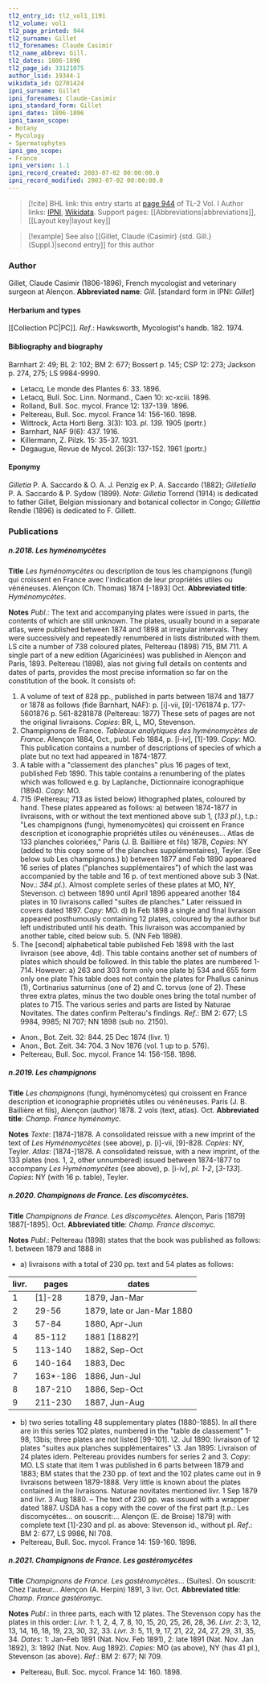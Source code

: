 ```yaml
---
tl2_entry_id: tl2_vol1_1191
tl2_volume: vol1
tl2_page_printed: 944
tl2_surname: Gillet
tl2_forenames: Claude Casimir
tl2_name_abbrev: Gill.
tl2_dates: 1806-1896
tl2_page_id: 33121075
author_lsid: 19344-1
wikidata_id: Q2701424
ipni_surname: Gillet
ipni_forenames: Claude-Casimir
ipni_standard_form: Gillet
ipni_dates: 1806-1896
ipni_taxon_scope: 
- Botany
- Mycology
- Spermatophytes
ipni_geo_scope: 
- France
ipni_version: 1.1
ipni_record_created: 2003-07-02 00:00:00.0
ipni_record_modified: 2003-07-02 00:00:00.0
---
```


> [!cite] BHL link: this entry starts at [page 944](https://www.biodiversitylibrary.org/page/33121075) of TL-2 Vol. I
> Author links: [IPNI](https://www.ipni.org/a/19344-1), [Wikidata](https://www.wikidata.org/wiki/Q2701424). Support pages: [[Abbreviations|abbreviations]], [[Layout key|layout key]]

> [!example] See also [[Gillet, Claude (Casimir) {std. Gill.} (Suppl.)|second entry]] for this author

### Author

Gillet, Claude Casimir (1806-1896), French mycologist and veterinary surgeon at Alençon. 
**Abbreviated name**: *Gill.* \[standard form in IPNI: *Gillet*\]

#### Herbarium and types

[[Collection PC|PC]].
*Ref*.: Hawksworth, Mycologist's handb. 182. 1974.

#### Bibliography and biography

Barnhart 2: 49; BL 2: 102; BM 2: 677; Bossert p. 145; CSP 12: 273; Jackson p. 274, 275; LS 9984-9990.
- Letacq, Le monde des Plantes 6: 33. 1896.
- Letacq, Bull. Soc. Linn. Normand., Caen 10: xc-xciii. 1896.
- Rolland, Bull. Soc. mycol. France 12: 137-139. 1896.
- Peltereau, Bull. Soc. mycol. France 14: 156-160. 1898.
- Wittrock, Acta Horti Berg. 3(3): 103. *pl. 139.* 1905 (portr.)
- Barnhart, NAF 9(6): 437. 1916.
- Killermann, Z. Pilzk. 15: 35-37. 1931.
- Degaugue, Revue de Mycol. 26(3): 137-152. 1961 (portr.)

#### Eponymy

*Gilletia* P. A. Saccardo & O. A. J. Penzig ex P. A. Saccardo (1882); *Gilletiella* P. A. Saccardo & P. Sydow (1899).
*Note*: *Gilletia* Torrend (1914) is dedicated to father Gillet, Belgian missionary and botanical collector in Congo; *Gillettia* Rendle (1896) is dedicated to F. Gillett.

### Publications

##### n.2018. Les hyménomycètes

**Title**
*Les hyménomycètes* ou description de tous les champignons (fungi) qui croissent en France avec l'indication de leur propriétés utiles ou vénéneuses. Alençon (Ch. Thomas) 1874 \[-1893\] Oct.
**Abbreviated title**: *Hyménomycètes*.

**Notes**
*Publ*.: The text and accompanying plates were issued in parts, the contents of which are still unknown.
The plates, usually bound in a separate atlas, were published between 1874 and 1898 at irregular intervals. They were successively and repeatedly renumbered in lists distributed with them. LS cite a number of 738 coloured plates, Peltereau (1898) 715, BM 711.
A single part of a new edition (Agaricinées) was published in Alençon and Paris, 1893. Peltereau (1898), alas not giving full details on contents and dates of parts, provides the most precise information so far on the constitution of the book. It consists of:
1. A volume of text of 828 pp., published in parts between 1874 and 1877 or 1878 as follows (fide Barnhart, NAF):
p. \[i\]-vii, \[9\]-1761874
p. 177-5601876
p. 561-8281878 (Peltereau: 1877)
These sets of pages are not the original livraisons. *Copies*: BR, L, MO, Stevenson.
2. Champignons de France. *Tableaux analytiques des hyménomycètes de France*. Alençon 1884, Oct., publ. Feb 1884, p. \[i-iv\], \[1\]-199. *Copy*: MO. This publication contains a number of descriptions of species of which a plate but no text had appeared in 1874-1877.
3. A table with a "classement des planches" plus 16 pages of text, published Feb 1890. This table contains a renumbering of the plates which was followed e.g. by Laplanche, Dictionnaire iconographique (1894). *Copy*: MO.
4. 715 (Peltereau; 713 as listed below) lithographed plates, coloured by hand. These plates appeared as follows:
a) between 1874-1877 in livraisons, with or without the text mentioned above sub 1, (*133 pl.*), t.p.: "Les champignons (fungi, hymenomycètes) qui croissent en France description et iconographie propriétés utiles ou vénéneuses... Atlas de 133 planches coloriées," Paris (J. B. Baillière et fils) 1878, *Copies*: NY (added to this copy some of the planches supplémentaires), Teyler. (See below sub Les champignons.)
b) between 1877 and Feb 1890 appeared 16 series of plates ("planches supplémentaires") of which the last was accompanied by the table and 16 p. of text mentioned above sub 3 (Nat. Nov.: *384 pl.*). Almost complete series of these plates at MO, NY, Stevenson.
c) between 1890 until April 1896 appeared another 184 plates in 10 livraisons called "suites de planches." Later reissued in covers dated 1897. *Copy*: MO. d) In Feb 1898 a single and final livraison appeared posthumously containing 12 plates, coloured by the author but left undistributed until his death. This livraison was accompanied by another table, cited below sub. 5. (NN Feb 1898).
5. The \[second\] alphabetical table published Feb 1898 with the last livraison (see above, 4d). This table contains another set of numbers of plates which should be followed. In this table the plates are numbered 1-714. However:
a) 263 and 303 form only one plate
b) 534 and 655 form only one plate
This table does not contain the plates for Phallus caninus (1), Cortinarius saturninus (one of 2) and C. torvus (one of 2). These three extra plates, minus the two double ones bring the total number of plates to 715.
The various series and parts are listed by Naturae Novitates. The dates confirm Pelterau's findings.
*Ref*.: BM 2: 677; LS 9984, 9985; NI 707; NN 1898 (sub no. 2150).
- Anon., Bot. Zeit. 32: 844. 25 Dec 1874 (livr. 1)
- Anon., Bot. Zeit. 34: 704. 3 Nov 1876 (vol. 1 up to p. 576).
- Peltereau, Bull. Soc. mycol. France 14: 156-158. 1898.

##### n.2019. Les champignons

**Title**
*Les champignons* (fungi, hyménomycètes) qui croissent en France description et iconographie propriétés utiles ou vénéneuses. Paris (J. B. Baillière et fils), Alençon (author) 1878. 2 vols (text, atlas). Oct.
**Abbreviated title**: *Champ. France hyménomyc.*

**Notes**
*Texte*: \[1874-\]1878. A consolidated reissue with a new imprint of the text of *Les Hyménomycètes* (see above), p. \[i\]-vii, \[9\]-828. *Copies*: NY, Teyler.
*Atlas*: \[1874-\]1878. A consolidated reissue, with a new imprint, of the 133 plates (nos. 1, 2, other unnumbered) issued between 1874-1877 to accompany *Les Hyménomycètes* (see above), p. \[i-iv\], *pl. 1-2*, \[*3-133*\]. *Copies*: NY (with 16 p. table), Teyler.

##### n.2020. Champignons de France. Les discomycètes.

**Title**
*Champignons de France. Les discomycètes.* Alençon, Paris \[1879\] 1887\[-1895\]. Oct.
**Abbreviated title**: *Champ. France discomyc.*

**Notes**
*Publ*.: Peltereau (1898) states that the book was published as follows: 1. between 1879 and 1888 in
- a) livraisons with a total of 230 pp. text and 54 plates as follows:

|livr.	|pages	|dates|
|---	|---	|---	|
|1	|\[1\]-28	|1879, Jan-Mar|
|2	|29-56	|1879, late or Jan-Mar 1880|
|3	|57-84	|1880, Apr-Jun|
|4	|85-112	|1881 \[1882?\]|
|5	|113-140	|1882, Sep-Oct|
|6	|140-164	|1883, Dec|
|7	|163\*-186	|1886, Jun-Jul|
|8	|187-210	|1886, Sep-Oct|
|9	|211-230	|1887, Jun-Aug|

- b) two series totalling 48 supplementary plates (1880-1885). In all there are in this series 102 plates, numbered in the "table de classement" 1-98, 13bis; three plates are not listed \[99-101\].
\2. Jul 1890: livraison of 12 plates "suites aux planches supplémentaires"
\3. Jan 1895: Livraison of 24 plates idem.
Peltereau provides numbers for series 2 and 3. *Copy*: MO.
LS state that item 1 was published in 6 parts between 1879 and 1883; BM states that the 230 pp. of text and the 102 plates came out in 9 livraisons between 1879-1888. Very little is known about the plates contained in the livraisons. Naturae novitates mentioned livr.
1 Sep 1879 and livr. 3 Aug 1880. – The text of 230 pp. was issued with a wrapper dated 1887. USDA has a copy with the cover of the first part (t.p.: Les discomycètes... on souscrit:... Alençon (E. de Broise) 1879) with complete text \[1\]-230 and pl. as above:
Stevenson id., without pl.
*Ref*.: BM 2: 677, LS 9986, NI 708.
- Peltereau, Bull. Soc. mycol. France 14: 159-160. 1898.

##### n.2021. Champignons de France. Les gastéromycètes

**Title**
*Champignons de France. Les gastéromycètes*... (Suites). On souscrit: Chez l'auteur... Alençon (A. Herpin) 1891, 3 livr. Oct.
**Abbreviated title**: *Champ. France gastéromyc.*

**Notes**
*Publ*.: in three parts, each with 12 plates. The Stevenson copy has the plates in this order:
*Livr. 1*: 1, 2, 4, 7, 8, 10, 15, 20, 25, 26, 28, 36.
*Livr. 2*: 3, 12, 13, 14, 16, 18, 19, 23, 30, 32, 33.
*Livr. 3*: 5, 11, 9, 17, 21, 22, 24, 27, 29, 31, 35, 34.
*Dates*: 1: Jan-Feb 1891 (Nat. Nov. Feb 1891), 2: late 1891 (Nat. Nov. Jan 1892), 3: 1892 (Nat. Nov. Aug 1892).
*Copies*: MO (as above), NY (has 41 pl.), Stevenson (as above).
*Ref*.: BM 2: 677; NI 709.
- Peltereau, Bull. Soc. mycol. France 14: 160. 1898.


